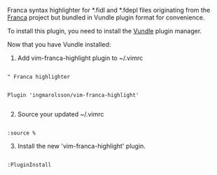 Franca syntax highlighter for *.fidl and *.fdepl files originating from the [Franca](https://github.com/franca/franca, "Franca") project but bundled in Vundle plugin format for convenience.  

To install this plugin, you need to install the [Vundle](https://github.com/VundleVlim/Vundle.vim, "Vundle") plugin manager.  

Now that you have Vundle installed:  

1. Add vim-franca-highlight plugin to ~/.vimrc  

<code>
" Franca highlighter   

Plugin 'ingmarolsson/vim-franca-highlight'  
</code>

2. Source your updated ~/.vimrc  
<code>
:source %  
</code>

3. Install the new 'vim-franca-highlight' plugin.  
<code>
:PluginInstall  
</code>
